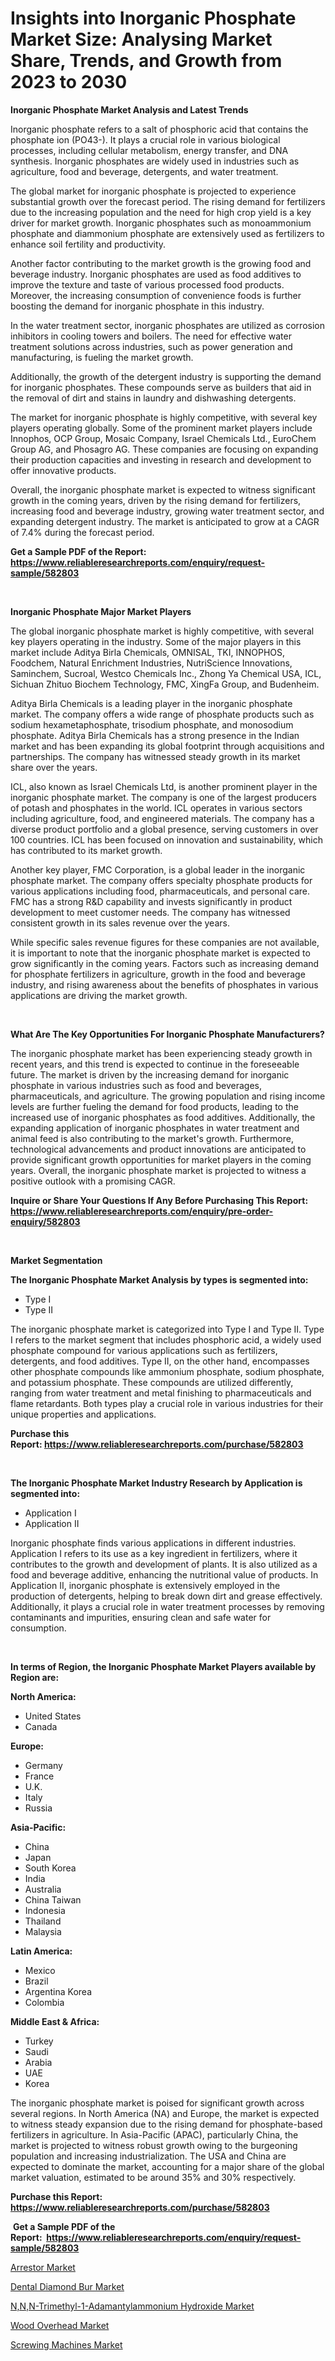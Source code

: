 <p><h1>Insights into Inorganic Phosphate Market Size: Analysing Market Share, Trends, and Growth from 2023 to 2030</h1></p><p><strong>Inorganic Phosphate Market Analysis and Latest Trends</strong></p>
<p><p>Inorganic phosphate refers to a salt of phosphoric acid that contains the phosphate ion (PO43-). It plays a crucial role in various biological processes, including cellular metabolism, energy transfer, and DNA synthesis. Inorganic phosphates are widely used in industries such as agriculture, food and beverage, detergents, and water treatment.</p><p>The global market for inorganic phosphate is projected to experience substantial growth over the forecast period. The rising demand for fertilizers due to the increasing population and the need for high crop yield is a key driver for market growth. Inorganic phosphates such as monoammonium phosphate and diammonium phosphate are extensively used as fertilizers to enhance soil fertility and productivity.</p><p>Another factor contributing to the market growth is the growing food and beverage industry. Inorganic phosphates are used as food additives to improve the texture and taste of various processed food products. Moreover, the increasing consumption of convenience foods is further boosting the demand for inorganic phosphate in this industry.</p><p>In the water treatment sector, inorganic phosphates are utilized as corrosion inhibitors in cooling towers and boilers. The need for effective water treatment solutions across industries, such as power generation and manufacturing, is fueling the market growth.</p><p>Additionally, the growth of the detergent industry is supporting the demand for inorganic phosphates. These compounds serve as builders that aid in the removal of dirt and stains in laundry and dishwashing detergents.</p><p>The market for inorganic phosphate is highly competitive, with several key players operating globally. Some of the prominent market players include Innophos, OCP Group, Mosaic Company, Israel Chemicals Ltd., EuroChem Group AG, and Phosagro AG. These companies are focusing on expanding their production capacities and investing in research and development to offer innovative products.</p><p>Overall, the inorganic phosphate market is expected to witness significant growth in the coming years, driven by the rising demand for fertilizers, increasing food and beverage industry, growing water treatment sector, and expanding detergent industry. The market is anticipated to grow at a CAGR of 7.4% during the forecast period.</p></p>
<p><strong>Get a Sample PDF of the Report:&nbsp; <a href="https://www.reliableresearchreports.com/enquiry/request-sample/582803">https://www.reliableresearchreports.com/enquiry/request-sample/582803</a></strong></p>
<p>&nbsp;</p>
<p><strong>Inorganic Phosphate Major Market Players</strong></p>
<p><p>The global inorganic phosphate market is highly competitive, with several key players operating in the industry. Some of the major players in this market include Aditya Birla Chemicals, OMNISAL, TKI, INNOPHOS, Foodchem, Natural Enrichment Industries, NutriScience Innovations, Saminchem, Sucroal, Westco Chemicals Inc., Zhong Ya Chemical USA, ICL, Sichuan Zhituo Biochem Technology, FMC, XingFa Group, and Budenheim.</p><p>Aditya Birla Chemicals is a leading player in the inorganic phosphate market. The company offers a wide range of phosphate products such as sodium hexametaphosphate, trisodium phosphate, and monosodium phosphate. Aditya Birla Chemicals has a strong presence in the Indian market and has been expanding its global footprint through acquisitions and partnerships. The company has witnessed steady growth in its market share over the years.</p><p>ICL, also known as Israel Chemicals Ltd, is another prominent player in the inorganic phosphate market. The company is one of the largest producers of potash and phosphates in the world. ICL operates in various sectors including agriculture, food, and engineered materials. The company has a diverse product portfolio and a global presence, serving customers in over 100 countries. ICL has been focused on innovation and sustainability, which has contributed to its market growth.</p><p>Another key player, FMC Corporation, is a global leader in the inorganic phosphate market. The company offers specialty phosphate products for various applications including food, pharmaceuticals, and personal care. FMC has a strong R&D capability and invests significantly in product development to meet customer needs. The company has witnessed consistent growth in its sales revenue over the years.</p><p>While specific sales revenue figures for these companies are not available, it is important to note that the inorganic phosphate market is expected to grow significantly in the coming years. Factors such as increasing demand for phosphate fertilizers in agriculture, growth in the food and beverage industry, and rising awareness about the benefits of phosphates in various applications are driving the market growth.</p></p>
<p>&nbsp;</p>
<p><strong>What Are The Key Opportunities For Inorganic Phosphate Manufacturers?</strong></p>
<p><p>The inorganic phosphate market has been experiencing steady growth in recent years, and this trend is expected to continue in the foreseeable future. The market is driven by the increasing demand for inorganic phosphate in various industries such as food and beverages, pharmaceuticals, and agriculture. The growing population and rising income levels are further fueling the demand for food products, leading to the increased use of inorganic phosphates as food additives. Additionally, the expanding application of inorganic phosphates in water treatment and animal feed is also contributing to the market's growth. Furthermore, technological advancements and product innovations are anticipated to provide significant growth opportunities for market players in the coming years. Overall, the inorganic phosphate market is projected to witness a positive outlook with a promising CAGR.</p></p>
<p><strong>Inquire or Share Your Questions If Any Before Purchasing This Report: <a href="https://www.reliableresearchreports.com/enquiry/pre-order-enquiry/582803">https://www.reliableresearchreports.com/enquiry/pre-order-enquiry/582803</a></strong></p>
<p>&nbsp;</p>
<p><strong>Market Segmentation</strong></p>
<p><strong>The Inorganic Phosphate Market Analysis by types is segmented into:</strong></p>
<p><ul><li>Type I</li><li>Type II</li></ul></p>
<p><p>The inorganic phosphate market is categorized into Type I and Type II. Type I refers to the market segment that includes phosphoric acid, a widely used phosphate compound for various applications such as fertilizers, detergents, and food additives. Type II, on the other hand, encompasses other phosphate compounds like ammonium phosphate, sodium phosphate, and potassium phosphate. These compounds are utilized differently, ranging from water treatment and metal finishing to pharmaceuticals and flame retardants. Both types play a crucial role in various industries for their unique properties and applications.</p></p>
<p><strong>Purchase this Report:&nbsp;<a href="https://www.reliableresearchreports.com/purchase/582803">https://www.reliableresearchreports.com/purchase/582803</a></strong></p>
<p>&nbsp;</p>
<p><strong>The Inorganic Phosphate Market Industry Research by Application is segmented into:</strong></p>
<p><ul><li>Application I</li><li>Application II</li></ul></p>
<p><p>Inorganic phosphate finds various applications in different industries. Application I refers to its use as a key ingredient in fertilizers, where it contributes to the growth and development of plants. It is also utilized as a food and beverage additive, enhancing the nutritional value of products. In Application II, inorganic phosphate is extensively employed in the production of detergents, helping to break down dirt and grease effectively. Additionally, it plays a crucial role in water treatment processes by removing contaminants and impurities, ensuring clean and safe water for consumption.</p></p>
<p>&nbsp;</p>
<p><strong>In terms of Region, the Inorganic Phosphate Market Players available by Region are:</strong></p>
<p>
    <p> <strong> North America: </strong>
        <ul>
            <li>United States</li>
            <li>Canada</li>
        </ul>
        </p> 
    <p> <strong> Europe: </strong>
        <ul>
            <li>Germany</li>
            <li>France</li>
            <li>U.K.</li>
            <li>Italy</li>
            <li>Russia</li>
        </ul>
        </p> 
    <p> <strong> Asia-Pacific: </strong>
        <ul>
            <li>China</li>
            <li>Japan</li>
            <li>South Korea</li>
            <li>India</li>
            <li>Australia</li>
            <li>China Taiwan</li>
            <li>Indonesia</li>
            <li>Thailand</li>
            <li>Malaysia</li>
        </ul>
        </p> 
    <p> <strong> Latin America: </strong>
        <ul>
            <li>Mexico</li>
            <li>Brazil</li>
            <li>Argentina Korea</li>
            <li>Colombia</li>
        </ul>
        </p> 
    <p> <strong> Middle East & Africa: </strong>
        <ul>
            <li>Turkey</li>
            <li>Saudi</li>
            <li>Arabia</li>
            <li>UAE</li>
            <li>Korea</li>
        </ul>
    </p>
    </p>
<p><p>The inorganic phosphate market is poised for significant growth across several regions. In North America (NA) and Europe, the market is expected to witness steady expansion due to the rising demand for phosphate-based fertilizers in agriculture. In Asia-Pacific (APAC), particularly China, the market is projected to witness robust growth owing to the burgeoning population and increasing industrialization. The USA and China are expected to dominate the market, accounting for a major share of the global market valuation, estimated to be around 35% and 30% respectively.</p></p>
<p><strong>Purchase this Report: <a href="https://www.reliableresearchreports.com/purchase/582803">https://www.reliableresearchreports.com/purchase/582803</a></strong></p>
<p>&nbsp;<strong>Get a Sample PDF of the Report:&nbsp;&nbsp;<a href="https://www.reliableresearchreports.com/enquiry/request-sample/582803">https://www.reliableresearchreports.com/enquiry/request-sample/582803</a></strong></p>
<p><strong></strong></p>
<p><p><a href="https://www.linkedin.com/pulse/arrestor-market-size-growth-forecast-from-2023-2030-researchergo/">Arrestor Market</a></p><p><a href="https://medium.com/@bhumi.technologiesmumbai/dental-diamond-bur-market-size-cagr-trends-2024-2030-6b79ca40fc29">Dental Diamond Bur Market</a></p><p><a href="https://www.linkedin.com/pulse/nnn-trimethyl-1-adamantylammonium-hydroxide-market-challenges/">N,N,N-Trimethyl-1-Adamantylammonium Hydroxide Market</a></p><p><a href="https://www.linkedin.com/pulse/wood-overhead-market-research-report-unlocks-analysis/">Wood Overhead Market</a></p><p><a href="https://medium.com/@jewelmohr/screwing-machines-market-size-growth-forecast-2023-2030-5c9063cd50ea">Screwing Machines Market</a></p></p>